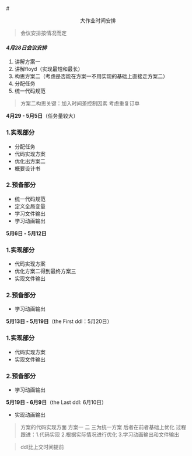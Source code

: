 #<center>大作业时间安排</center>

> 会议安排按情况而定

#### *4月28日会议安排*
1. 讲解方案一
2. 讲解floyd（实现最短和最长）
3. 构思方案二（考虑是否能在方案一不用实现的基础上直接走方案二）
4. 分配任务
5. 统一代码规范
> 方案二构思关键：加入时间差控制因素 考虑重复订单

**4月29 - 5月5日**（任务量较大）
### 1.实现部分
* 分配任务
* 代码实现方案
* 优化出方案二
* 概要设计书

### 2.预备部分
* 统一代码规范
* 定义全局变量
* 学习文件输出
* 学习动画输出

**5月6日 - 5月12日**
### 1.实现部分
* 代码实现方案
* 优化方案二得到最终方案三
* 实现文件输出

### 2.预备部分
* 学习动画输出

**5月13日 - 5月19日**（the First ddl：5月20日）
### 1.实现部分
* 代码实现方案
* 实现文件输出

### 2.预备部分
* 学习动画输出

**5月19日 - 6月9日**（the Last ddl: 6月10日）
* 实现动画输出

> 方案的代码实现方面 方案一 二 三为统一方案 后者在前者基础上优化
> 过程跟进：1.代码实现 2.根据实际情况进行优化 3.学习动画输出和文件输出

> ddl比上交时间提前